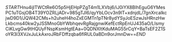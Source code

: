 $START$Hnu4ijlTWCtRe6O5p5HjEHpPZgT4m1LXVbj6/iJ0iYX8BlhEguG6YMesPC1uTGsjOB4T39YOZRLjADr+985gTJI6/qyYbLOcv3n9lT+xdnjdL/7gnXrcaIkcjwD9D1/JQW42CMs+h2uheH4hoZxEGMTn1pTNr8ydYSyJoESzwJsHRnzHwLkbcms40kw2yJSSMnoGbYWbhqevRgRajgnwiKefEctRpEnUJ435aO/LIsmyCiKLvgGw9tHQUyFNspKsmHgtEAa+0QDNXItKduMAG55rCqY+BaTsEF2Z1SoYR3l3XVJxJuLkAxroJRbFDffzqba6flRUL0aBDn9orJmnDw==$END$